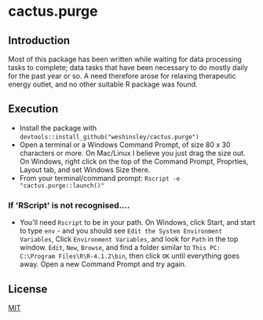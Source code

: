# cactus.purge

## Introduction

Most of this package has been written while waiting for data processing tasks
to complete; data tasks that have been necessary to do mostly daily for the
past year or so. A need therefore arose for relaxing therapeutic energy
outlet, and no other suitable R package was found.

## Execution

* Install the package with `devtools::install_github("weshinsley/cactus.purge")`
* Open a terminal or a Windows Command Prompt, of size 80 x 30 characters or more.
On Mac/Linux I believe you just drag the size out. On Windows, right click on the
top of the Command Prompt, Proprties, Layout tab, and set Windows Size there.
* From your terminal/command prompt: `Rscript -e "cactus.purge::launch()"`

### If 'RScript' is not recognised....
* You'll need `Rscript` to be in your path. On Windows,
click Start, and start to type `env` - and you should see `Edit the System
Environment Variables`, Click `Environment Variables`, and look for `Path` in the
top window. `Edit`, `New`, `Browse`, and find a folder similar to 
`This PC: C:\Program Files\R\R-4.1.2\bin`, then click `OK` until everything 
goes away. Open a new Command Prompt and try again.

## License
[MIT](https://choosealicense.com/licenses/mit/)
